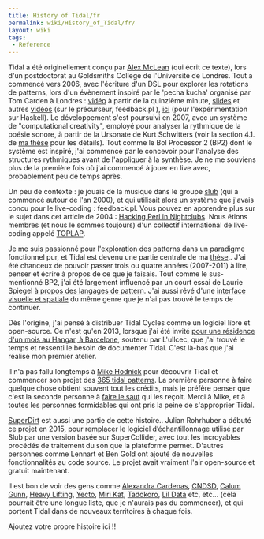 ```yaml
---
title: History of Tidal/fr
permalink: wiki/History_of_Tidal/fr/
layout: wiki
tags:
 - Reference
---
```


<languages/> Tidal a été originellement conçu par [ Alex
McLean](/wiki/User%3AYaxu "wikilink") (qui écrit ce texte), lors d'un
postdoctorat au Goldsmiths College de l'Université de Londres. Tout a
commencé vers 2006, avec l'écriture d'un DSL pour explorer les rotations
de patterns, lors d'un évènement inspiré par le 'pecha kucha' organisé
par Tom Carden à Londres :
[vidéo](http://toxi.co.uk/blog/2006/07/ask-later-not-t-k-event.htm) à
partir de la quinzième minute,
[slides](http://slab.org/archive/20/20.pdf) et autres
[vidéos](http://slab.org/archive/20/pl.avi) (sur le précurseur,
feedback.pl ), [ici](http://slab.org/archive/20/hs.avi) (pour
l'expérimentation sur Haskell). Le développement s'est poursuivi en
2007, avec un système de "computational creativity", employé pour
analyser la rythmique de la poésie sonore, à partir de la Ursonate de
Kurt Schwitters (voir la section 4.1. de [ma
thèse](https://pdfs.semanticscholar.org/99ac/092d014aac16728912563975282e20039e19.pdf)
pour les détails). Tout comme le Bol Processor 2 (BP2) dont le système
est inspiré, j'ai commencé par le concevoir pour l'analyse des
structures rythmiques avant de l'appliquer à la synthèse. Je ne me
souviens plus de la première fois où j'ai commencé à jouer en live avec,
probablement peu de temps après.

Un peu de contexte : je jouais de la musique dans le groupe
[slub](http://slub.org) (qui a commencé autour de l'an 2000), et qui
utilisait alors un système que j'avais concu pour le live-coding :
feedback.pl. Vous pouvez en apprendre plus sur le sujet dans cet article
de 2004 : [Hacking Perl in
Nightclubs](https://www.perl.com/pub/2004/08/31/livecode.html/). Nous
étions membres (et nous le sommes toujours) d'un collectif international
de live-coding appelé [TOPLAP](https://toplap.org/).

Je me suis passionné pour l'exploration des patterns dans un paradigme
fonctionnel pur, et Tidal est devenu une partie centrale de ma
[thèse](http://slab.org/thesis/).. J'ai été chanceux de pouvoir passer
trois ou quatre années (2007-2011) à lire, penser et écrire à propos de
ce que je faisais. Tout comme le sus-mentionné BP2, j'ai été largement
influencé par un court essai de Laurie Spiegel [à propos des langages de
pattern](http://retiary.org/ls/writings/musical_manip.html). J'ai aussi
rêvé d'une [interface visuelle et
spatiale](https://slab.org/colourful-texture/) du même genre que je n'ai
pas trouvé le temps de continuer.

Dès l'origine, j'ai pensé à distribuer Tidal Cycles comme un logiciel
libre et open-source. Ce n'est qu'en 2013, lorsque j'ai été invité [pour
une résidence d'un mois au Hangar, à
Barcelone](https://hangar.org/en/recerca/noticies/addicted2random-taller-drawing-weaving-and-speaking-live-generative-music-dalex-mc-lean/),
soutenu par L'ullcec, que j'ai trouvé le temps et ressenti le besoin de
documenter Tidal. C'est là-bas que j'ai réalisé mon premier atelier.

Il n'a pas fallu longtemps à [Mike Hodnick](http://kindohm.com/) pour
découvrir Tidal et commencer son projet des [365 tidal
patterns](http://blog.kindohm.com/2014/09/14/365-tidal-patterns-finished).
La première personne à faire quelque chose obtient souvent tout les
crédits, mais je préfère penser que c'est la seconde personne à [faire
le saut](https://www.youtube.com/watch?v=fW8amMCVAJQ) qui les reçoit.
Merci à Mike, et à toutes les personnes formidables qui ont pris la
peine de s'approprier Tidal.

[SuperDirt](https://github.com/musikinformatik/SuperDirt/) est aussi une
partie de cette histoire.. Julian Rohrhuber a débuté ce projet en 2015,
pour remplacer le logiciel d’échantillonnage utilisé par Slub par une
version basée sur SuperCollider, avec tout les incroyables procédés de
traitement du son que la plateforme permet. D'autres personnes comme
Lennart et Ben Gold ont ajouté de nouvelles fonctionnalités au code
source. Le projet avait vraiment l'air open-source et gratuit
maintenant.

Il est bon de voir des gens comme [Alexandra
Cardenas](https://cargocollective.com/tiemposdelruido),
[CNDSD](https://vimeo.com/cndsd), [Calum
Gunn](http://www.calumgunn.com/), [Heavy
Lifting](https://heavy-lifting.github.io/),
[Yecto](https://yecto.github.io/), [Miri
Kat](https://mirikat.bandcamp.com/releases),
[Tadokoro](http://twitter.com/tadokoro), [Lil
Data](http://lildata.co.uk) etc, etc... (cela pourrait être une longue
liste, que je n'aurais pas du commencer), et qui portent Tidal dans de
nouveaux territoires à chaque fois.

Ajoutez votre propre histoire ici !!
